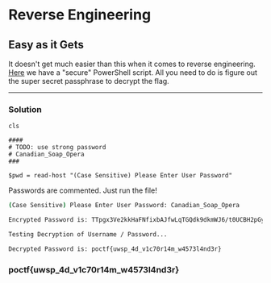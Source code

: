 # Reverse Engineering

## Easy as it Gets

It doesn't get much easier than this when it comes to reverse engineering. [Here](https://uwspedu-my.sharepoint.com/:u:/g/personal/cjohnson_uwsp_edu/ESssoaM9aGVHkxykqJGKV94Bg_NYCTfq_tLyc5gnwQwjmA?e=0uESL1) we have a "secure" PowerShell script. All you need to do is figure out the super secret passphrase to decrypt the flag.

---

### Solution

```shell
cls  

#### 
# TODO: use strong password
# Canadian_Soap_Opera
### 

$pwd = read-host "(Case Sensitive) Please Enter User Password"  
```

Passwords are commented. Just run the file!

```bash
(Case Sensitive) Please Enter User Password: Canadian_Soap_Opera

Encrypted Password is: TTpgx3Ve2kkHaFNfixbAJfwLqTGQdk9dkmWJ6/t0UCBH2pGyJP/XDrXpFlejfw9d

Testing Decryption of Username / Password...

Decrypted Password is: poctf{uwsp_4d_v1c70r14m_w4573l4nd3r}
```

### poctf{uwsp_4d_v1c70r14m_w4573l4nd3r}